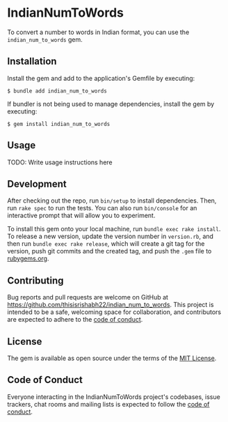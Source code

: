 # IndianNumToWords

To convert a number to words in Indian format, you can use the `indian_num_to_words` gem.

## Installation

Install the gem and add to the application's Gemfile by executing:

    $ bundle add indian_num_to_words

If bundler is not being used to manage dependencies, install the gem by executing:

    $ gem install indian_num_to_words

## Usage

TODO: Write usage instructions here

## Development

After checking out the repo, run `bin/setup` to install dependencies. Then, run `rake spec` to run the tests. You can also run `bin/console` for an interactive prompt that will allow you to experiment.

To install this gem onto your local machine, run `bundle exec rake install`. To release a new version, update the version number in `version.rb`, and then run `bundle exec rake release`, which will create a git tag for the version, push git commits and the created tag, and push the `.gem` file to [rubygems.org](https://rubygems.org).

## Contributing

Bug reports and pull requests are welcome on GitHub at https://github.com/thisisrishabh22/indian_num_to_words. This project is intended to be a safe, welcoming space for collaboration, and contributors are expected to adhere to the [code of conduct](https://github.com/thisisrishabh22/indian_num_to_words/blob/main/CODE_OF_CONDUCT.md).

## License

The gem is available as open source under the terms of the [MIT License](https://opensource.org/licenses/MIT).

## Code of Conduct

Everyone interacting in the IndianNumToWords project's codebases, issue trackers, chat rooms and mailing lists is expected to follow the [code of conduct](https://github.com/[USERNAME]/indian_num_to_words/blob/main/CODE_OF_CONDUCT.md).
